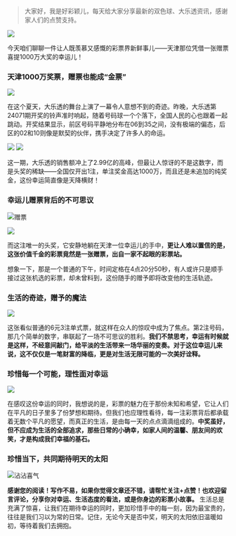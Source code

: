> 大家好，我是好彩颖儿，每天给大家分享最新的双色球、大乐透资讯，感谢家人们的点赞支持。

![](https://cdn.jsdelivr.net/gh/wangwenjie1314/PicCDN/2024-6-23/1719111441746-image.png)


今天咱们聊聊一件让人既羡慕又感慨的彩票界新鲜事儿——天津那位凭借一张赠票喜提1000万大奖的幸运儿！

### 天津1000万奖票，赠票也能成“金票”


![](https://cdn.jsdelivr.net/gh/wangwenjie1314/PicCDN/2024-6-23/1719122444052-image.png)


在这个夏天，大乐透的舞台上演了一幕令人意想不到的奇迹。昨晚，大乐透第24071期开奖的铃声准时响起，随着号码球一个个落下，全国人民的心也跟着一起跳动。开奖结果显示，前区号码平静地分布在06到35之间，没有极端的偏态，后区的02和10则像是默契的伙伴，携手决定了许多人的命运。

![](https://cdn.jsdelivr.net/gh/wangwenjie1314/PicCDN/2024-6-23/1719111473681-image.png)
![](https://cdn.jsdelivr.net/gh/wangwenjie1314/PicCDN/2024-6-23/1719111487862-image.png)


这一期，大乐透的销售额冲上了2.99亿的高峰，但最让人惊讶的不是这数字，而是头奖的稀缺——全国仅开出1注，单注奖金高达1000万，而且还是未追加的纯奖金，这份幸运简直像是天降横财！

### 幸运儿赠票背后的不可思议


![赠票](https://cdn.jsdelivr.net/gh/wangwenjie1314/PicCDN/2024-6-23/1719122489957-image.png)

![](https://cdn.jsdelivr.net/gh/wangwenjie1314/PicCDN/2024-6-23/1719122771351-image.png)

而这注唯一的头奖，它安静地躺在天津一位幸运儿的手中，**更让人难以置信的是，这张价值千金的彩票竟然是一张赠票，出自一家不起眼的彩票站。**

想象一下，那是一个普通的下午，时间定格在4点20分50秒，有人或许只是顺手接过这张机选的彩票，却未曾料到，这份随手的赠予即将改变他的生活轨迹。

### 生活的奇迹，赠予的魔法


![](https://cdn.jsdelivr.net/gh/wangwenjie1314/PicCDN/2024-6-23/1719111506012-image.png)

这张看似普通的6元3注单式票，就这样在众人的惊叹中成为了焦点。第2注号码，那几个简单的数字，串联起了一场不可思议的胜利。**我们不禁思考，幸运有时候就是这样，不经意间敲门，给平淡的生活带来一场华丽的变奏。对于这位幸运儿来说，这不仅仅是一笔财富的降临，更是对生活无限可能的一次美好诠释。**

### 珍惜每一个可能，理性面对幸运

![](https://cdn.jsdelivr.net/gh/wangwenjie1314/PicCDN/2024-6-23/1719111650371-image.png)


在感叹这份幸运的同时，我想说的是，彩票的魅力在于那份未知和希望，它让人们在平凡的日子里多了份梦想和期待。但我们也应理性看待，每一注彩票背后都承载着无数个平凡的愿望，而真正的生活，是由每一天的点点滴滴组成的。**中奖虽好，但不应成为生活的全部追求，那些日常的小确幸，如家人间的温馨、朋友间的欢笑，才是构成我们幸福的基石。**

### 珍惜当下，共同期待明天的太阳


![沾沾喜气](https://cdn.jsdelivr.net/gh/wangwenjie1314/PicCDN/2024-6-23/1719122554998-image.png)


**感谢您的阅读！写作不易，如果你觉得文章还不错，请帮忙关注+点赞！也欢迎留言评论，分享你对幸运、生活态度的看法，或是你身边的彩票小故事。** 生活总是充满了惊喜，让我们在期待幸运的同时，更加珍惜手中的每一刻，因为最宝贵的，往往是我们习以为常的日常。记住，无论今天是否中奖，明天的太阳依旧温暖如初，等待着我们去拥抱。